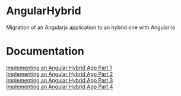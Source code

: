 # AngularHybrid
Migration of an Angularjs application to an hybrid one with Angular.io
# Documentation
<a href="https://mirkomaggioni.com/2020/04/24/implementing-an-angular-hybrid-app-part-1/">Implementing an Angular Hybrid App Part 1</a><br/>
<a href="https://mirkomaggioni.com/2020/04/28/implementing-an-angular-hybrid-app-part-2/">Implementing an Angular Hybrid App Part 2</a><br/>
<a href="https://mirkomaggioni.com/2020/05/05/implementing-an-angular-hybrid-app-part-3/">Implementing an Angular Hybrid App Part 3</a><br/>
<a href="https://mirkomaggioni.com/2020/05/15/implementing-an-angular-hybrid-app-part-4/">Implementing an Angular Hybrid App Part 4</a><br/>
